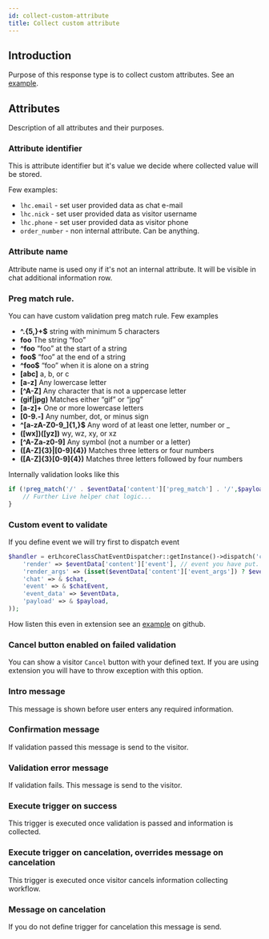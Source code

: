 ```yaml
---
id: collect-custom-attribute
title: Collect custom attribute
---
```


## Introduction

Purpose of this response type is to collect custom attributes. See an [example](collecting-information.md).

## Attributes

Description of all attributes and their purposes.

### Attribute identifier

This is attribute identifier but it's value we decide where collected value will be stored.

Few examples:

* `lhc.email` - set user provided data as chat e-mail
* `lhc.nick` - set user provided data as visitor username
* `lhc.phone` - set user provided data as visitor phone
* `order_number` - non internal attribute. Can be anything.

### Attribute name

Attribute name is used ony if it's not an internal attribute. It will be visible in chat additional information row.

### Preg match rule.

You can have custom validation preg match rule. Few examples

* **^.{5,}+$** string with minimum 5 characters
* **foo** The string “foo”
* **^foo** “foo” at the start of a string
* **foo$** “foo” at the end of a string
* **^foo$** “foo” when it is alone on a string
* **[abc]** a, b, or c
* **[a-z]** Any lowercase letter
* **[^A-Z]** Any character that is not a uppercase letter
* **(gif|jpg)** Matches either “gif” or “jpg”
* **[a-z]+** One or more lowercase letters
* **[0-9.-]** Any number, dot, or minus sign
* **^[a-zA-Z0-9_]{1,}$** Any word of at least one letter, number or _
* **([wx])([yz])** wy, wz, xy, or xz
* **[^A-Za-z0-9]** Any symbol (not a number or a letter)
* **([A-Z]{3}|[0-9]{4})** Matches three letters or four numbers
* **([A-Z]{3}[0-9]{4})** Matches three letters followed by four numbers

Internally validation looks like this

```php
if (!preg_match('/' . $eventData['content']['preg_match'] . '/',$payload)) {
    // Further Live helper chat logic...
}
```

### Custom event to validate

If you define event we will try first to dispatch event 

```php
$handler = erLhcoreClassChatEventDispatcher::getInstance()->dispatch('chat.genericbot_event_handler', array(
    'render' => $eventData['content']['event'], // event you have put.
    'render_args' => (isset($eventData['content']['event_args']) ? $eventData['content']['event_args'] : array()),
    'chat' => & $chat,
    'event' => & $chatEvent,
    'event_data' => $eventData,
    'payload' => & $payload,
));
```

How listen this even in extension see an [example](https://github.com/LiveHelperChat/lhccollectcustombot) on github.

### Cancel button enabled on failed validation

You can show a visitor `Cancel` button with your defined text. If you are using extension you will have to throw exception with this option.

### Intro message

This message is shown before user enters any required information.

### Confirmation message

If validation passed this message is send to the visitor.

### Validation error message

If validation fails. This message is send to the visitor.

### Execute trigger on success

This trigger is executed once validation is passed and information is collected.

### Execute trigger on cancelation, overrides message on cancelation

This trigger is executed once visitor cancels information collecting workflow.

### Message on cancelation

If you do not define trigger for cancelation this message is send.